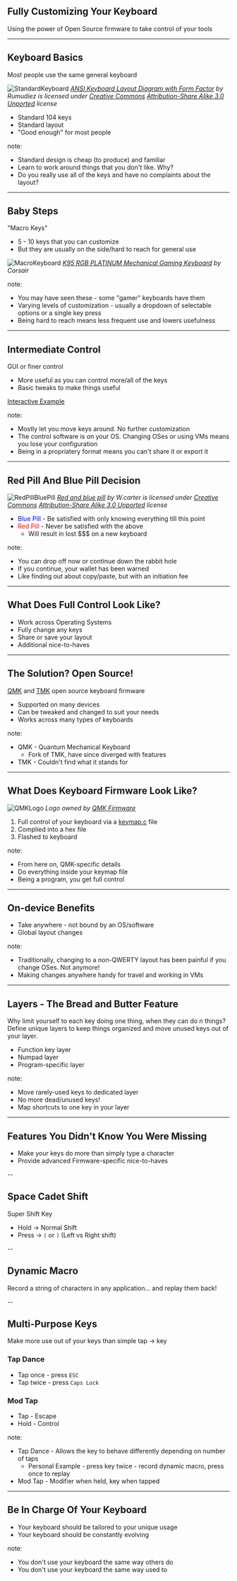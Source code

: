 ## Fully Customizing Your Keyboard
Using the power of Open Source firmware to take control of your tools

---

## Keyboard Basics

Most people use the same general keyboard

![StandardKeyboard](/images/104_layout_keyboard.png)
*[ANSI Keyboard Layout Diagram with Form Factor](https://commons.wikimedia.org/wiki/File:ANSI_Keyboard_Layout_Diagram_with_Form_Factor.svg) by Rumudiez is licensed under [Creative Commons](https://en.wikipedia.org/wiki/en:Creative_Commons) [Attribution-Share Alike 3.0 Unported](https://creativecommons.org/licenses/by-sa/3.0/deed.en) license*

* Standard 104 keys
* Standard layout
* "Good enough" for most people

note:
* Standard design is cheap (to produce) and familiar
* Learn to work around things that you don't like. Why?
* Do you really use all of the keys and have no complaints about the layout?

---

## Baby Steps

"Macro Keys"

* 5 - 10 keys that you can customize
* But they are usually on the side/hard to reach for general use

![MacroKeyboard](/images/macrokeyboard.png)
*[K95 RGB PLATINUM Mechanical Gaming Keyboard](https://www.corsair.com/eu/en/Color/Keyboard-Model/Key-Switches/Keyboard-Layout/k95-rgb-platinum-config-na/p/CH-9127114-NA) by Corsair*

note:
* You may have seen these - some "gamer" keyboards have them
* Varying levels of customization - usually a dropdown of selectable options or a single key press
* Being hard to reach means less frequent use and lowers usefulness

---

## Intermediate Control

GUI or finer control

* More useful as you can control more/all of the keys
* Basic tweaks to make things useful

[Interactive Example](http://configure.ergodox-ez.com/)

note:
* Mostly let you move keys around. No further customization
* The control software is on your OS. Changing OSes or using VMs means you lose your configuration
* Being in a propriatery format means you can't share it or export it

---

## Red Pill And Blue Pill Decision

![RedPillBluePill](/images/red_pill_blue_pill.jpg)
*[Red and blue pill](https://commons.m.wikimedia.org/wiki/File:Red_and_blue_pill.jpg) by W.carter is licensed under [Creative Commons](https://en.wikipedia.org/wiki/en:Creative_Commons) [Attribution-Share Alike 3.0 Unported](https://creativecommons.org/licenses/by-sa/3.0/deed.en) license*

* <span style="color:blue">Blue Pill</span> - Be satisfied with only knowing everything till this point
* <span style="color:red">Red Pill</span> - Never be satisfied with the above
    * Will result in lost $$$ on a new keyboard

note:
* You can drop off now or continue down the rabbit hole
* If you continue, your wallet has been warned
* Like finding out about copy/paste, but with an initiation fee

---

## What Does Full Control Look Like?

* Work across Operating Systems
* Fully change any keys
* Share or save your layout
* Additional nice-to-haves

---

## The Solution? Open Source!

[QMK](https://qmk.fm/) and [TMK](https://github.com/tmk/tmk_keyboard) open source keyboard firmware

* Supported on many devices
* Can be tweaked and changed to suit your needs
* Works across many types of keyboards

note:
* QMK - Quantum Mechanical Keyboard
    * Fork of TMK, have since diverged with features
* TMK - Couldn't find what it stands for
---

## What Does Keyboard Firmware Look Like?

![QMKLogo](/images/qmklogo.png)
*Logo owned by [QMK Firmware](https://qmk.fm/)*

1. Full control of your keyboard via a [keymap.c](https://github.com/bpruitt-goddard/qmk_firmware/blob/new-keymap/keyboards/ergodox_ez/keymaps/bpruitt-goddard/keymap.c) file
2. Complied into a hex file
3. Flashed to keyboard

note:
* From here on, QMK-specific details
* Do everything inside your keymap file
* Being a program, you get full control

---

## On-device Benefits

* Take anywhere - not bound by an OS/software
* Global layout changes

note:
* Traditionally, changing to a non-QWERTY layout has been painful if you change OSes. Not anymore!
* Making changes anywhere handy for travel and working in VMs

---

## Layers - The Bread and Butter Feature
Why limit yourself to each key doing one thing, when they can do _n_ things? Define unique layers to keep things organized and move unused keys out of your layer.

* Function key layer
* Numpad layer
* Program-specific layer

note:
* Move rarely-used keys to dedicated layer
* No more dead/unused keys!
* Map shortcuts to one key in your layer

---

## Features You Didn't Know You Were Missing

* Make your keys do more than simply type a character
* Provide advanced Firmware-specific nice-to-haves

--

## Space Cadet Shift

Super Shift Key
* Hold -> Normal Shift
* Press -> `(` or `)` (Left vs Right shift)

--

## Dynamic Macro

Record a string of characters in any application... and replay them back!

--

## Multi-Purpose Keys

Make more use out of your keys than simple tap -> key

### Tap Dance
* Tap once - press `ESC`
* Tap twice - press `Caps Lock`

### Mod Tap
* Tap - Escape
* Hold - Control

note:
* Tap Dance - Allows the key to behave differently depending on number of taps
    * Personal Example - press key twice - record dynamic macro, press once to replay
* Mod Tap - Modifier when held, key when tapped

---

## Be In Charge Of Your Keyboard

* Your keyboard should be tailored to your unique usage
* Your keyboard should be constantly evolving

note:

* You don't use your keyboard the same way others do
* You don't use your keyboard the same way used to